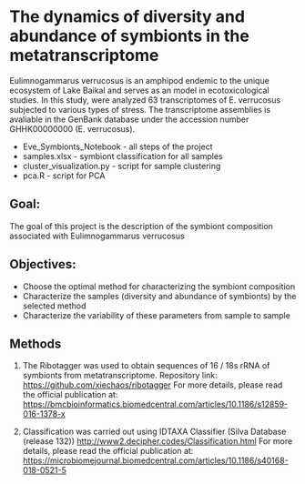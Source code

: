 # The dynamics of diversity and abundance of symbionts in the metatranscriptome

Eulimnogammarus verrucosus  is an amphipod endemic to the unique ecosystem of Lake Baikal and serves as an model in ecotoxicological studies. In this study, were analyzed 63 transcriptomes of E. verrucosus subjected to various types of stress. The transcriptome assemblies is avaliable in the GenBank database under the accession number  GHHK00000000 (E. verrucosus). 

- Eve_Symbionts_Notebook - all steps of the project
- samples.xlsx - symbiont classification for all samples
- cluster_visualization.py - script for sample clustering
- pca.R - script for PCA

## Goal:

The goal of this project is the description of the symbiont composition associated with Eulimnogammarus verrucosus

## Objectives:

- Choose the optimal method for characterizing the symbiont composition
- Characterize the samples (diversity and abundance of symbionts) by the selected method
- Characterize the variability of these parameters from sample to sample

## Methods

1. The Ribotagger was used to obtain sequences of 16 / 18s rRNA of symbionts from metatranscriptome. 
Repository link: https://github.com/xiechaos/ribotagger
For more details, please read the official publication at:
https://bmcbioinformatics.biomedcentral.com/articles/10.1186/s12859-016-1378-x

2. Classification was carried out using IDTAXA Classifier (Silva Database (release 132))
http://www2.decipher.codes/Classification.html
For more details, please read the official publication at:
https://microbiomejournal.biomedcentral.com/articles/10.1186/s40168-018-0521-5
